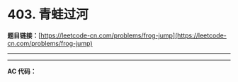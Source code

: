 # 403. 青蛙过河

**题目链接：**[https://leetcode-cn.com/problems/frog-jump](https://leetcode-cn.com/problems/frog-jump)

---

<Cards card="leetcode_403_frog-jump"></Cards>

---

**AC 代码：**

```java

```